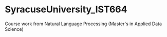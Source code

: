 # SyracuseUniversity_IST664
Course work from Natural Language Processing (Master's in Applied Data Science)
